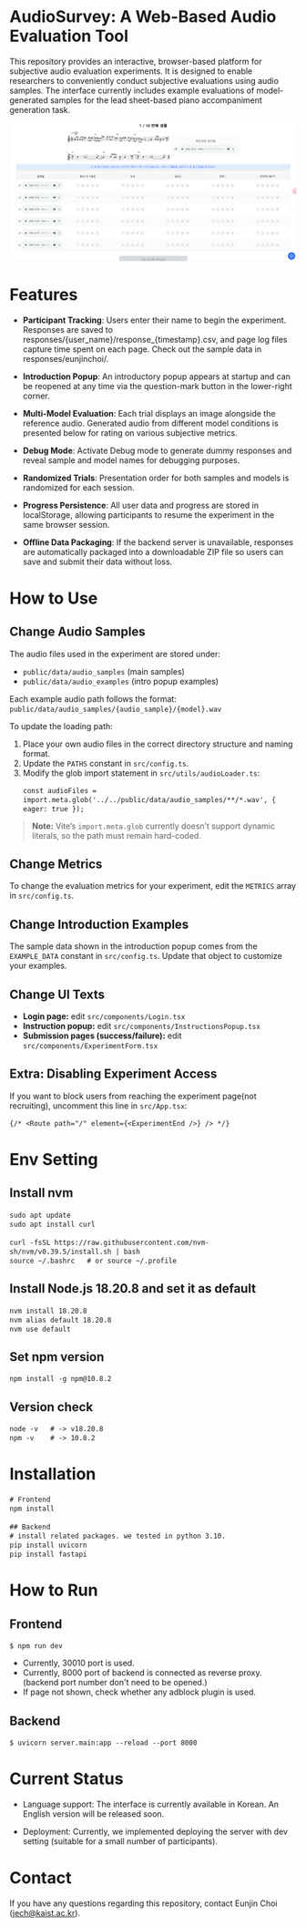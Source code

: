 # AudioSurvey: A Web-Based Audio Evaluation Tool
This repository provides an interactive, browser-based platform for subjective audio evaluation experiments. It is designed to enable researchers to conveniently conduct subjective evaluations using audio samples. The interface currently includes example evaluations of model-generated samples for the lead sheet-based piano accompaniment generation task.

![image](./survey_example.png)


# Features
- **Participant Tracking**: Users enter their name to begin the experiment. Responses are saved to responses/{user_name}/response_{timestamp}.csv, and page log files capture time spent on each page. Check out the sample data in responses/eunjinchoi/.

- **Introduction Popup**: An introductory popup appears at startup and can be reopened at any time via the question-mark button in the lower-right corner.

- **Multi-Model Evaluation**: Each trial displays an image alongside the reference audio. Generated audio from different model conditions is presented below for rating on various subjective metrics.

- **Debug Mode**: Activate Debug mode to generate dummy responses and reveal sample and model names for debugging purposes.

- **Randomized Trials**: Presentation order for both samples and models is randomized for each session.

- **Progress Persistence**: All user data and progress are stored in localStorage, allowing participants to resume the experiment in the same browser session.

- **Offline Data Packaging**: If the backend server is unavailable, responses are automatically packaged into a downloadable ZIP file so users can save and submit their data without loss.


# How to Use
## Change Audio Samples
The audio files used in the experiment are stored under:
- `public/data/audio_samples` (main samples)
- `public/data/audio_examples` (intro popup examples)

Each example audio path follows the format:  
`public/data/audio_samples/{audio_sample}/{model}.wav`

To update the loading path:
1. Place your own audio files in the correct directory structure and naming format.
2. Update the `PATHS` constant in `src/config.ts`.
3. Modify the glob import statement in `src/utils/audioLoader.ts`:
   ```
   const audioFiles = import.meta.glob('../../public/data/audio_samples/**/*.wav', { eager: true });
   ```
> **Note:** Vite’s `import.meta.glob` currently doesn’t support dynamic literals, so the path must remain hard-coded.

## Change Metrics
To change the evaluation metrics for your experiment, edit the `METRICS` array in `src/config.ts`.

## Change Introduction Examples
The sample data shown in the introduction popup comes from the `EXAMPLE_DATA` constant in `src/config.ts`. Update that object to customize your examples.

## Change UI Texts
- **Login page:** edit `src/components/Login.tsx`
- **Instruction popup:** edit `src/components/InstructionsPopup.tsx`
- **Submission pages (success/failure):** edit `src/components/ExperimentForm.tsx`

## Extra: Disabling Experiment Access
If you want to block users from reaching the experiment page(not recruiting), uncomment this line in `src/App.tsx`:
```
{/* <Route path="/" element={<ExperimentEnd />} /> */}
```

# Env Setting
## Install nvm
```
sudo apt update
sudo apt install curl

curl -fsSL https://raw.githubusercontent.com/nvm-sh/nvm/v0.39.5/install.sh | bash
source ~/.bashrc   # or source ~/.profile
```
## Install Node.js 18.20.8 and set it as default
```
nvm install 18.20.8
nvm alias default 18.20.8
nvm use default
```
## Set npm version
```
npm install -g npm@10.8.2
```
## Version check
```
node -v   # -> v18.20.8
npm -v    # -> 10.8.2
```
# Installation
```
# Frontend
npm install

## Backend
# install related packages. we tested in python 3.10.
pip install uvicorn
pip install fastapi
```

# How to Run
## Frontend
```
$ npm run dev
```
- Currently, 30010 port is used. 
- Currently, 8000 port of backend is connected as reverse proxy. (backend port number don't need to be opened.)
- If page not shown, check whether any adblock plugin is used.

## Backend
```
$ uvicorn server.main:app --reload --port 8000
```

# Current Status
- Language support: The interface is currently available in Korean. An English version will be released soon.

- Deployment: Currently, we implemented deploying the server with dev setting (suitable for a small number of participants).

# Contact
If you have any questions regarding this repository, contact Eunjin Choi (jech@kaist.ac.kr). 
